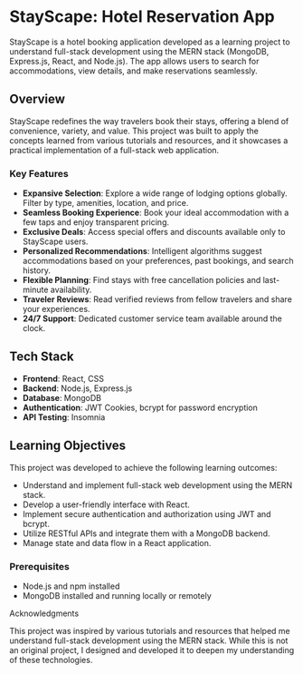 # StayScape: Hotel Reservation App

StayScape is a hotel booking application developed as a learning project to understand full-stack development using the MERN stack (MongoDB, Express.js, React, and Node.js). The app allows users to search for accommodations, view details, and make reservations seamlessly.

## Overview

StayScape redefines the way travelers book their stays, offering a blend of convenience, variety, and value. This project was built to apply the concepts learned from various tutorials and resources, and it showcases a practical implementation of a full-stack web application.

### Key Features

- **Expansive Selection**: Explore a wide range of lodging options globally. Filter by type, amenities, location, and price.
- **Seamless Booking Experience**: Book your ideal accommodation with a few taps and enjoy transparent pricing.
- **Exclusive Deals**: Access special offers and discounts available only to StayScape users.
- **Personalized Recommendations**: Intelligent algorithms suggest accommodations based on your preferences, past bookings, and search history.
- **Flexible Planning**: Find stays with free cancellation policies and last-minute availability.
- **Traveler Reviews**: Read verified reviews from fellow travelers and share your experiences.
- **24/7 Support**: Dedicated customer service team available around the clock.

## Tech Stack

- **Frontend**: React, CSS
- **Backend**: Node.js, Express.js
- **Database**: MongoDB
- **Authentication**: JWT Cookies, bcrypt for password encryption
- **API Testing**: Insomnia

## Learning Objectives

This project was developed to achieve the following learning outcomes:

- Understand and implement full-stack web development using the MERN stack.
- Develop a user-friendly interface with React.
- Implement secure authentication and authorization using JWT and bcrypt.
- Utilize RESTful APIs and integrate them with a MongoDB backend.
- Manage state and data flow in a React application.

### Prerequisites

- Node.js and npm installed
- MongoDB installed and running locally or remotely

Acknowledgments

This project was inspired by various tutorials and resources that helped me understand full-stack development using the MERN stack. While this is not an original project, I designed and developed it to deepen my understanding of these technologies.

